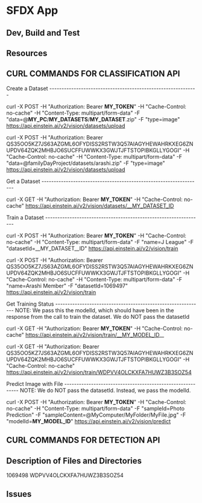 # SFDX  App

## Dev, Build and Test


## Resources

## CURL COMMANDS FOR CLASSIFICATION API
Create a Dataset -------------------------------------------------------------

curl -X POST -H "Authorization: Bearer __MY_TOKEN__" -H "Cache-Control: no-cache" -H "Content-Type: multipart/form-data" -F "data=@__MY_PC__/__MY_DATASETS__/__MY_DATASET__.zip" -F "type=image"  https://api.einstein.ai/v2/vision/datasets/upload


curl -X POST -H "Authorization: Bearer QS35OO5KZ7JS63AZGML6OFYDISS2RSTW3Q57AIAGYHEWAHRKXEG6ZNUPDV64ZQK2MHBJO6SUCFFUWWKX3GWJTJFTSTOPIBKGLLYGOGI" -H "Cache-Control: no-cache" -H "Content-Type: multipart/form-data" -F "data=@familyDayProject/datasets/arashi.zip" -F "type=image"  https://api.einstein.ai/v2/vision/datasets/upload


Get a Dataset ------------------------------------------------------------------

curl -X GET -H "Authorization: Bearer __MY_TOKEN__" -H "Cache-Control: no-cache" https://api.einstein.ai/v2/vision/datasets/__MY_DATASET_ID


Train a Dataset -----------------------------------------------------------------

curl -X POST -H "Authorization: Bearer __MY_TOKEN__" -H "Cache-Control: no-cache" -H "Content-Type: multipart/form-data" -F "name=J League" -F "datasetId=__MY_DATASET__ID" https://api.einstein.ai/v2/vision/train

curl -X POST -H "Authorization: Bearer QS35OO5KZ7JS63AZGML6OFYDISS2RSTW3Q57AIAGYHEWAHRKXEG6ZNUPDV64ZQK2MHBJO6SUCFFUWWKX3GWJTJFTSTOPIBKGLLYGOGI" -H "Cache-Control: no-cache" -H "Content-Type: multipart/form-data" -F "name=Arashi Member" -F "datasetId=1069497" https://api.einstein.ai/v2/vision/train


Get Training Status -------------------------------------------------------------
NOTE: We pass this the modelId, which should have been in the response from the call to train the dataset. We do NOT pass the datasetId

curl -X GET -H "Authorization: Bearer __MY_TOKEN__" -H "Cache-Control: no-cache" https://api.einstein.ai/v2/vision/train/__MY_MODEL_ID__


curl -X GET -H "Authorization: Bearer QS35OO5KZ7JS63AZGML6OFYDISS2RSTW3Q57AIAGYHEWAHRKXEG6ZNUPDV64ZQK2MHBJO6SUCFFUWWKX3GWJTJFTSTOPIBKGLLYGOGI" -H "Cache-Control: no-cache" https://api.einstein.ai/v2/vision/train/WDPVV4OLCKXFA7HUWZ3B3SOZ54


Predict Image with File -----------------------------------------------------------
NOTE: We do NOT pass the datasetId. Instead, we pass the modelId.

curl -X POST -H "Authorization: Bearer __MY_TOKEN__" -H "Cache-Control: no-cache" -H "Content-Type: multipart/form-data" -F "sampleId=Photo Prediction"  -F "sampleContent=@MyComputer/MyFolder/MyFile.jpg" -F "modelId=__MY_MODEL_ID__" https://api.einstein.ai/v2/vision/predict

## CURL COMMANDS FOR DETECTION API

## Description of Files and Directories
1069498
WDPVV4OLCKXFA7HUWZ3B3SOZ54

## Issues


